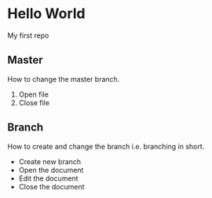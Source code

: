 # Hello World
My first repo

## Master
How to change the master branch.

1. Open file
2. Close file

## Branch

How to create and change the branch i.e. branching in short.

- Create new branch
- Open the document
- Edit the document
- Close the document

